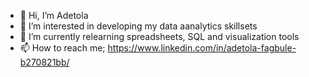 - 👋 Hi, I’m Adetola
- 👀 I’m interested in developing my data aanalytics skillsets
- 🌱 I’m currently relearning spreadsheets, SQL and visualization tools 
- 📫 How to reach me; https://www.linkedin.com/in/adetola-fagbule-b270821bb/
<!---- 💞️ I’m looking to collaborate on ...--->
<!---
adetolar1/adetolar1 is a ✨ special ✨ repository because its `README.md` (this file) appears on your GitHub profile.
You can click the Preview link to take a look at your changes.
--->

